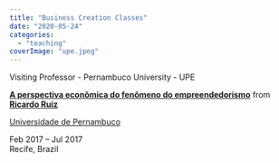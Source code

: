 ```yaml
---
title: "Business Creation Classes"
date: "2020-05-24"
categories: 
  - "teaching"
coverImage: "upe.jpeg"
---
```


Visiting Professor - Pernambuco University - UPE

**[A perspectiva econômica do fenômeno do empreendedorismo](//www.slideshare.net/doutorsocrates/a-perspectiva-econmica-do-fenmeno-do-empreendedorismo "A perspectiva econômica do fenômeno do empreendedorismo")** from **[Ricardo Ruiz](https://www.slideshare.net/doutorsocrates)**

[Universidade de Pernambuco](https://www.linkedin.com/company/universidade-de-pernambuco/)

Feb 2017 – Jul 2017  
Recife, Brazil
